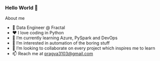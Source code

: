 ### Hello World 👋

<!--
**pragya3103/pragya3103** is a ✨ _special_ ✨ repository because its `README.md` (this file) appears on your GitHub profile.

Here are some ideas to get you started:

- 🔭 I’m currently working on ...
- 🌱 I’m currently learning ...
- 👯 I’m looking to collaborate on ...
- 🤔 I’m looking for help with ...
- 💬 Ask me about ...
- 📫 How to reach me: ...
- 😄 Pronouns: ...
- ⚡ Fun fact: ...
-->

About me
- 💼 Data Engineer @ Fractal
- ❤️ I love coding in Python
- 🌱 I’m currently learning Azure, PySpark and DevOps
- 👀 I’m interested in automation of the boring stuff
- 💞️ I’m looking to collaborate on every project which inspires me to learn
- 📫 Reach me at pragya3103@gmail.com

     
